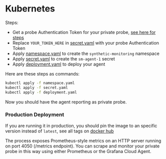 # Kubernetes

Steps:
- Get a probe Authentication Token for your private probe, [see here for steps](https://grafana.com/docs/grafana-cloud/synthetic-monitoring/private-probes/)
- Replace `YOUR_TOKEN_HERE` in [secret.yaml](secret.yaml) with your probe Authentication Token
- Apply [namespace.yaml](namespace.yaml) to create the `synthetic-monitoring` namespace
- Apply [secret.yaml](secret.yaml) to create the `sm-agent-1` secret
- Apply [deployment.yaml](deployment.yaml) to deploy your agent

Here are these steps as commands:

```bash
kubectl apply -f namespace.yaml
kubectl apply -f secret.yaml
kubectl apply -f deployment.yaml
```

Now you should have the agent reporting as private probe.

### Production Deployment

If you are running it in production, you should pin the image to an specific version instead of `latest`,
see all tags on [docker hub](https://hub.docker.com/r/grafana/synthetic-monitoring-agent)

The process exposes Prometheus-style metrics on an HTTP server running on port 4050 (/metrics endpoint).
You can scrape and monitor your private probe in this way using either Prometheus or the Grafana Cloud Agent.
